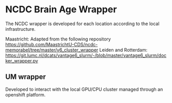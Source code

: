 # NCDC Brain Age Wrapper

The NCDC wrapper is developed for each location according to the local infrastructure.

Maastricht: Adapted from the following repository https://github.com/MaastrichtU-CDS/ncdc-memorabel/tree/master/v6_cluster_wrapper
Leiden and Rotterdam: https://git.lumc.nl/dcats/vantage6_slurm/-/blob/master/vantage6_slurm/docker_wrapper.py

## UM wrapper

Developed to interact with the local GPU/CPU cluster managed through an openshift platform.
